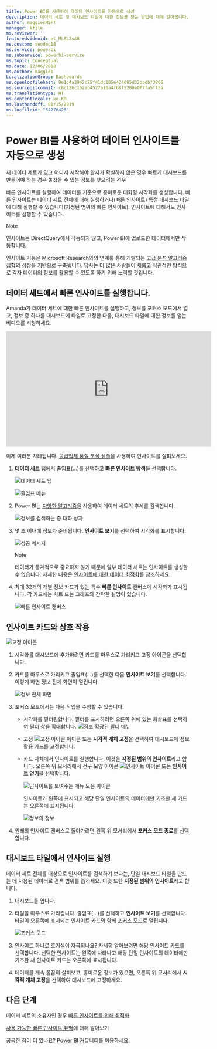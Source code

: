 ```yaml
---
title: Power BI를 사용하여 데이터 인사이트를 자동으로 생성
description: 데이터 세트 및 대시보드 타일에 대한 정보를 얻는 방법에 대해 알아봅니다.
author: maggiesMSFT
manager: kfile
ms.reviewer: ''
featuredvideoid: et_MLSL2sA8
ms.custom: seodec18
ms.service: powerbi
ms.subservice: powerbi-service
ms.topic: conceptual
ms.date: 12/06/2018
ms.author: maggies
LocalizationGroup: Dashboards
ms.openlocfilehash: 9e1c4a3942c75f41dc105e424685d32badbf3866
ms.sourcegitcommit: c8c126c1b2ab4527a16a4fb8f5208e0f7fa5ff5a
ms.translationtype: HT
ms.contentlocale: ko-KR
ms.lasthandoff: 01/15/2019
ms.locfileid: "54276425"
---
```

# <a name="generate-data-insights-automatically-with-power-bi"></a>Power BI를 사용하여 데이터 인사이트를 자동으로 생성
새 데이터 세트가 있고 어디서 시작해야 할지가 확실하지 않은 경우  빠르게 대시보드를 만들어야 하는 경우  놓쳤을 수 있는 정보를 찾으려는 경우

빠른 인사이트를 실행하여 데이터를 기준으로 흥미로운 대화형 시각화를 생성합니다. 빠른 인사이트는 데이터 세트 전체에 대해 실행하거나(빠른 인사이트) 특정 대시보드 타일에 대해 실행할 수 있습니다(지정된 범위의 빠른 인사이트). 인사이트에 대해서도 인사이트를 실행할 수 있습니다.

> [!NOTE]
> 인사이트는 DirectQuery에서 작동되지 않고, Power BI에 업로드한 데이터에서만 작동합니다.
> 

인사이트 기능은 Microsoft Research와의 연계를 통해 개발되는 [고급 분석 알고리즘 집합](service-insight-types.md)의 성장을 기반으로 구축됩니다. 당사는 더 많은 사람들이 새롭고 직관적인 방식으로 각자 데이터의 정보를 활용할 수 있도록 하기 위해 노력할 것입니다.

## <a name="run-quick-insights-on-a-dataset"></a>데이터 세트에서 빠른 인사이트를 실행합니다.
Amanda가 데이터 세트에 대한 빠른 인사이트를 실행하고, 정보를 포커스 모드에서 열고, 정보 중 하나를 대시보드에 타일로 고정한 다음, 대시보드 타일에 대한 정보를 얻는 비디오를 시청하세요.

<iframe width="560" height="315" src="https://www.youtube.com/embed/et_MLSL2sA8" frameborder="0" allowfullscreen></iframe>


이제 여러분 차례입니다. [공급업체 품질 분석 샘플](sample-supplier-quality.md)을 사용하여 인사이트를 살펴보세요.

1. **데이터 세트** 탭에서 줄임표(...)를 선택하고 **빠른 인사이트 탐색**을 선택합니다.
   
    ![데이터 세트 탭](media/service-insights/power-bi-ellipses.png)
   
    ![줄임표 메뉴](media/service-insights/power-bi-tab.png)
2. Power BI는 [다양한 알고리즘](service-insight-types.md)을 사용하여 데이터 세트의 추세를 검색합니다.
   
    ![정보를 검색하는 중 대화 상자](media/service-insights/pbi_autoinsightssearching.png)
3. 몇 초 이내에 정보가 준비됩니다.  **인사이트 보기**를 선택하여 시각화를 표시합니다.
   
    ![성공 메시지](media/service-insights/pbi_autoinsightsuccess.png)
   
    > [!NOTE]
    > 데이터가 통계적으로 중요하지 않기 때문에 일부 데이터 세트는 인사이트를 생성할 수 없습니다.  자세한 내용은 [인사이트에 대한 데이터 최적화](service-insights-optimize.md)를 참조하세요.
   > 
    
1. 최대 32개의 개별 정보 카드가 있는 특수 **빠른 인사이트** 캔버스에 시각화가 표시됩니다. 각 카드에는 차트 또는 그래프와 간략한 설명이 있습니다.
   
    ![빠른 인사이트 캔버스](media/service-insights/power-bi-insights.png)

## <a name="interact-with-the-insight-cards"></a>인사이트 카드와 상호 작용
  ![고정 아이콘](media/service-insights/pbi_hover.png)

1. 시각화를 대시보드에 추가하려면 카드를 마우스로 가리키고 고정 아이콘을 선택합니다.
2. 카드를 마우스로 가리키고 줄임표(...)를 선택한 다음 **인사이트 보기**를 선택합니다. 이렇게 하면 정보 전체 화면이 열립니다.
   
    ![정보 전체 화면](media/service-insights/power-bi-insight-focus.png)
3. 포커스 모드에서는 다음 작업을 수행할 수 있습니다.
   
   * 시각화를 필터링합니다.  필터를 표시하려면 오른쪽 위에 있는 화살표를 선택하여 필터 창을 확대합니다.
        ![정보 확장된 필터 메뉴](media/service-insights/power-bi-insights-filter-new.png)
   * 고정 ![고정 아이콘](media/service-insights/power-bi-pin-icon.png) 아이콘 또는 **시각적 개체 고정**을 선택하여 대시보드에 정보 활용 카드를 고정합니다.
   * 카드 자체에서 인사이트를 실행합니다. 이것을 **지정된 범위의 인사이트**라고 합니다. 오른쪽 위 모서리에서 전구 모양 아이콘 ![인사이트 아이콘](media/service-insights/power-bi-bulb-icon.png) 또는 **인사이트 얻기**을 선택합니다.
     
       ![인사이트를 보여주는 메뉴 모음 아이콘](media/service-insights/pbi-autoinsights-tile.png)
     
     인사이트가 왼쪽에 표시되고 해당 단일 인사이트의 데이터에만 기초한 새 카드는 오른쪽에 표시됩니다.
     
       ![정보의 정보](media/service-insights/power-bi-insights-on-insights-new.png)
4. 원래의 인사이트 캔버스로 돌아가려면 왼쪽 위 모서리에서 **포커스 모드 종료**를 선택합니다.

## <a name="run-insights-on-a-dashboard-tile"></a>대시보드 타일에서 인사이트 실행
데이터 세트 전체를 대상으로 인사이트를 검색하기 보다는, 단일 대시보드 타일을 만드는 데 사용된 데이터로 검색 범위를 좁히세요. 이것 또한 **지정된 범위의 인사이트**라고 합니다.

1. 대시보드를 엽니다.
2. 타일을 마우스로 가리킵니다. 줄임표(...)를 선택하고 **인사이트 보기**를 선택합니다. 타일이 오른쪽에 표시되는 인사이트 카드와 함께 [포커스 모드](service-focus-mode.md)로 열립니다.    
   
    ![포커스 모드](media/service-insights/pbi-insights-tile.png)    
4. 인사이트 하나로 호기심이 자극되나요? 자세히 알아보려면 해당 인사이트 카드를 선택합니다. 선택한 인사이트는 왼쪽에 나타나고 해당 단일 인사이트의 데이터에만 기초한 새 인사이트 카드는 오른쪽에 표시됩니다.    
6. 데이터를 계속 꼼꼼히 살펴보고, 흥미로운 정보가 있으면, 오른쪽 위 모서리에서 **시각적 개체 고정**을 선택하여 대시보드에 고정하세요.

## <a name="next-steps"></a>다음 단계
데이터 세트의 소유자인 경우 [빠른 인사이트를 위해 최적화](service-insights-optimize.md)

[사용 가능한 빠른 인사이트 유형](service-insight-types.md)에 대해 알아보기

궁금한 점이 더 있나요? [Power BI 커뮤니티를 이용하세요.](http://community.powerbi.com/)

